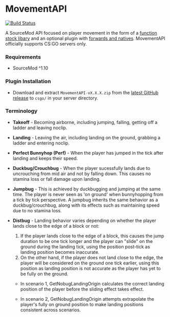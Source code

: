 # MovementAPI

[![Build Status](https://travis-ci.org/danzayau/MovementAPI.svg?branch=master)](https://travis-ci.org/danzayau/MovementAPI)

A SourceMod API focused on player movement in the form of a [function stock libary](addons/sourcemod/scripting/include/movement.inc) and an optional plugin with [forwards and natives](addons/sourcemod/scripting/include/movementapi.inc). MovementAPI officially supports CS:GO servers only.

### Requirements

 * SourceMod ^1.10
 
### Plugin Installation

 * Download and extract ```MovementAPI-vX.X.X.zip``` from the [latest GitHub release](https://github.com/danzayau/MovementAPI/releases/latest) to ```csgo/``` in your server directory.
 
### Terminology

 * **Takeoff** - Becoming airborne, including jumping, falling, getting off a ladder and leaving noclip.
 * **Landing** - Leaving the air, including landing on the ground, grabbing a ladder and entering noclip.
 * **Perfect Bunnyhop (Perf)** - When the player has jumped in the tick after landing and keeps their speed.
 * **Duckbug/Crouchbug** - When the player sucessfully lands due to uncrouching from mid air and not by falling down. This causes no stamina loss or fall damage upon landing.
 * **Jumpbug** - This is achieved by duckbugging and jumping at the same time. The player is never seen as 'on ground' when bunnyhopping from a tick by tick perspective. A jumpbug inherits the same behavior as a duckbug/crouchbug, along with its effects such as maintaining speed due to no stamina loss.
 * **Distbug** - Landing behavior varies depending on whether the player lands close to the edge of a block or not:

    1. If the player lands close to the edge of a block, this causes the jump duration to be one tick longer and the player can "slide" on the ground during the landing tick, using the position post-tick as landing position becomes inaccurate.
    2. On the other hand, if the player does not land close to the edge, the player will be considered on the ground one tick earlier, using this position as landing position is not accurate as the player has yet to be fully on the ground.
 
    - In scenario 1, GetNobugLandingOrigin calculates the correct landing position of the player before the sliding effect takes effect.

    - In scenario 2, GetNobugLandingOrigin attempts extrapolate the player's fully on ground position to make landing positions consistent across scenarios.